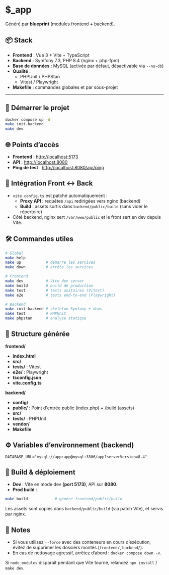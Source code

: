 # $_app

Généré par **blueprint** (modules frontend + backend).

## 📦 Stack
- **Frontend** : Vue 3 + Vite + TypeScript
- **Backend** : Symfony 7.3, PHP 8.4 (nginx + php-fpm)
- **Base de données** : MySQL (activée par défaut, désactivable via `--no-db`)
- **Qualité** :
  - PHPUnit / PHPStan
  - Vitest / Playwright
- **Makefile** : commandes globales et par sous-projet

---

## 🚀 Démarrer le projet

```bash
docker compose up -d
make init-backend
make dev
```

## 🌐 Points d’accès
- **Frontend** : [http://localhost:5173](http://localhost:5173)
- **API** : [http://localhost:8080](http://localhost:8080)
- **Ping de test** : [http://localhost:8080/api/ping](http://localhost:8080/api/ping)

## 🔧 Intégration Front ↔ Back
- ```vite.config.ts``` est patché automatiquement :
   - **Proxy API** : requêtes ```/api``` redirigées vers nginx (backend)
   - **Build** : assets sortis dans ```backend/public/build``` (sans vider le répertoire)
- Côté backend, nginx sert ```/var/www/public``` et le front sert en dev depuis Vite.

## 🛠 Commandes utiles
```bash
# Global
make help
make up           # démarre les services
make down         # arrête les services

# Frontend
make dev          # Vite dev server
make build        # build de production
make test         # tests unitaires (Vitest)
make e2e          # tests end-to-end (Playwright)

# Backend
make init-backend # skeleton Symfony + deps
make test         # PHPUnit
make phpstan      # analyse statique
```

## 📁 Structure générée

**frontend/**
- **index.html**
- **src/**
- **tests/** : Vitest
- **e2e/** : Playwright
- **tsconfig.json**
- **vite.config.ts**

**backend/**
- **config/**
- **public/** : Point d'entrée public (index.php) + /build (assets)
- **src/**
- **tests/** : PHPUnit
- **vendor/**
- **Makefile**

## ⚙️ Variables d’environnement (backend)
```dotenv
DATABASE_URL="mysql://app:app@mysql:3306/app?serverVersion=8.4"
```

## 🧱 Build & déploiement
- **Dev** : Vite en mode dev **(port 5173)**, API sur **8080**.
- **Prod build** :

```bash
make build            # génère frontend/public/build
```
Les assets sont copiés dans ```backend/public/build``` (via patch Vite), et servis par nginx.

## 📑 Notes
- Si vous utilisez ```--force``` avec des conteneurs en cours d’exécution, évitez de supprimer les dossiers montés (```frontend/```, ```backend/```).
- En cas de nettoyage agressif, arrêtez d’abord : ```docker compose down -v```.

Si ```node_modules``` disparaît pendant que Vite tourne, relancez ```npm install``` / ```make dev```.